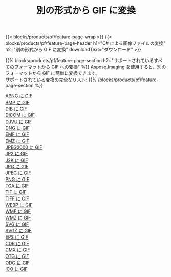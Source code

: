 ﻿---
title: 別の形式から GIF に変換 
weight: 3920
url: /ja/java/conversion/to/gif 
lang: ja
langdirlevel: 2
locales: zh-hans,ja,it,ru,de,es,fr,nl,id,lt,pl,pt,vi,tr,ko,zh-hant,ar,hi,th,sv,cs,uk,he
description: Aspose.Imaging を使用すると、別のフォーマットから GIF に簡単に変換できます
---

{{< blocks/products/pf/feature-page-wrap >}}
{{< blocks/products/pf/feature-page-header h1="C# による画像ファイルの変換" h2="別の形式から GIF に変換" downloadText="ダウンロード" >}}


{{% blocks/products/pf/feature-page-section  h2="サポートされているすべてのフォーマットから GIF への変換" %}}
Aspose.Imaging を使用すると、別のフォーマットから GIF に簡単に変換できます。
<br/>
サポートされている変換の完全なリスト:
{{% /blocks/products/pf/feature-page-section %}}
<div class="container-fluid productfamilypage bg-gray">
    <div class="convertypes bg-gray agp-content section">
        <div class="container">
		<div class="row other-converters">
		    <div class='col-md-2 other-converter remove-lp remove-rp'><a href="/imaging/ja/java/conversion/apng-to-gif" >APNG に GIF</a></div>
<div class='col-md-2 other-converter remove-lp remove-rp'><a href="/imaging/ja/java/conversion/bmp-to-gif" >BMP に GIF</a></div>
<div class='col-md-2 other-converter remove-lp remove-rp'><a href="/imaging/ja/java/conversion/dib-to-gif" >DIB に GIF</a></div>
<div class='col-md-2 other-converter remove-lp remove-rp'><a href="/imaging/ja/java/conversion/dicom-to-gif" >DICOM に GIF</a></div>
<div class='col-md-2 other-converter remove-lp remove-rp'><a href="/imaging/ja/java/conversion/djvu-to-gif" >DJVU に GIF</a></div>
<div class='col-md-2 other-converter remove-lp remove-rp'><a href="/imaging/ja/java/conversion/dng-to-gif" >DNG に GIF</a></div>
<div class='col-md-2 other-converter remove-lp remove-rp'><a href="/imaging/ja/java/conversion/emf-to-gif" >EMF に GIF</a></div>
<div class='col-md-2 other-converter remove-lp remove-rp'><a href="/imaging/ja/java/conversion/emz-to-gif" >EMZ に GIF</a></div>
<div class='col-md-2 other-converter remove-lp remove-rp'><a href="/imaging/ja/java/conversion/jpeg2000-to-gif" >JPEG2000 に GIF</a></div>
<div class='col-md-2 other-converter remove-lp remove-rp'><a href="/imaging/ja/java/conversion/jp2-to-gif" >JP2 に GIF</a></div>
<div class='col-md-2 other-converter remove-lp remove-rp'><a href="/imaging/ja/java/conversion/j2k-to-gif" >J2K に GIF</a></div>
<div class='col-md-2 other-converter remove-lp remove-rp'><a href="/imaging/ja/java/conversion/jpg-to-gif" >JPG に GIF</a></div>
<div class='col-md-2 other-converter remove-lp remove-rp'><a href="/imaging/ja/java/conversion/jpeg-to-gif" >JPEG に GIF</a></div>
<div class='col-md-2 other-converter remove-lp remove-rp'><a href="/imaging/ja/java/conversion/png-to-gif" >PNG に GIF</a></div>
<div class='col-md-2 other-converter remove-lp remove-rp'><a href="/imaging/ja/java/conversion/tga-to-gif" >TGA に GIF</a></div>
<div class='col-md-2 other-converter remove-lp remove-rp'><a href="/imaging/ja/java/conversion/tif-to-gif" >TIF に GIF</a></div>
<div class='col-md-2 other-converter remove-lp remove-rp'><a href="/imaging/ja/java/conversion/tiff-to-gif" >TIFF に GIF</a></div>
<div class='col-md-2 other-converter remove-lp remove-rp'><a href="/imaging/ja/java/conversion/webp-to-gif" >WEBP に GIF</a></div>
<div class='col-md-2 other-converter remove-lp remove-rp'><a href="/imaging/ja/java/conversion/wmf-to-gif" >WMF に GIF</a></div>
<div class='col-md-2 other-converter remove-lp remove-rp'><a href="/imaging/ja/java/conversion/wmz-to-gif" >WMZ に GIF</a></div>
<div class='col-md-2 other-converter remove-lp remove-rp'><a href="/imaging/ja/java/conversion/svg-to-gif" >SVG に GIF</a></div>
<div class='col-md-2 other-converter remove-lp remove-rp'><a href="/imaging/ja/java/conversion/svgz-to-gif" >SVGZ に GIF</a></div>
<div class='col-md-2 other-converter remove-lp remove-rp'><a href="/imaging/ja/java/conversion/eps-to-gif" >EPS に GIF</a></div>
<div class='col-md-2 other-converter remove-lp remove-rp'><a href="/imaging/ja/java/conversion/cdr-to-gif" >CDR に GIF</a></div>
<div class='col-md-2 other-converter remove-lp remove-rp'><a href="/imaging/ja/java/conversion/cmx-to-gif" >CMX に GIF</a></div>
<div class='col-md-2 other-converter remove-lp remove-rp'><a href="/imaging/ja/java/conversion/otg-to-gif" >OTG に GIF</a></div>
<div class='col-md-2 other-converter remove-lp remove-rp'><a href="/imaging/ja/java/conversion/odg-to-gif" >ODG に GIF</a></div>
<div class='col-md-2 other-converter remove-lp remove-rp'><a href="/imaging/ja/java/conversion/ico-to-gif" >ICO に GIF</a></div>
                </div>
        </div>
    </div>
</div>
<br/>

